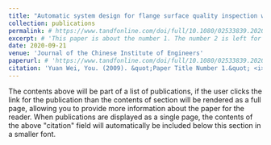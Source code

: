 ```yaml
---
title: "Automatic system design for flange surface quality inspection with a bionic motion-vision paradigm"
collection: publications
permalink: # https://www.tandfonline.com/doi/full/10.1080/02533839.2020.1819430
excerpt: # 'This paper is about the number 1. The number 2 is left for future work.'
date: 2020-09-21
venue: 'Journal of the Chinese Institute of Engineers'
paperurl: # 'https://www.tandfonline.com/doi/full/10.1080/02533839.2020.1819430'
citation: 'Yuan Wei, You. (2009). &quot;Paper Title Number 1.&quot; <i>Journal 1</i>. 1(1).'
---
```


The contents above will be part of a list of publications, if the user clicks the link for the publication than the contents of section will be rendered as a full page, allowing you to provide more information about the paper for the reader. When publications are displayed as a single page, the contents of the above "citation" field will automatically be included below this section in a smaller font.
